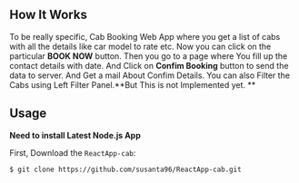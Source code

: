 ## How It Works
To be really specific, Cab Booking Web App where you get a list of cabs with all the details like car model to rate etc.
Now you can click on the particular **BOOK NOW** button. Then you go to a page where You fill up the contact details with date.
And Click on **Confim Booking** button to send the data to server. And Get a mail About Confim Details.
You can also Filter the Cabs using Left Filter Panel.**But This is not Implemented yet. **

## Usage

**Need to install Latest Node.js App** 

First, Download the `ReactApp-cab`:

```sh
$ git clone https://github.com/susanta96/ReactApp-cab.git
```

